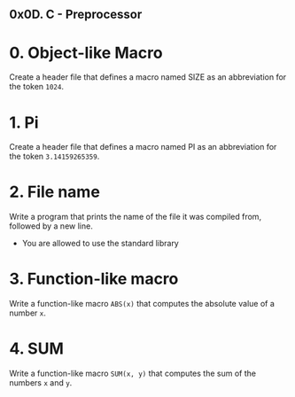 ## 0x0D. C - Preprocessor

#  0. Object-like Macro

Create a header file that defines a macro named SIZE as an abbreviation for the token `1024`.

#  1. Pi

Create a header file that defines a macro named PI as an abbreviation for the token `3.14159265359`.

#  2. File name

Write a program that prints the name of the file it was compiled from, followed by a new line.

*  You are allowed to use the standard library

#  3. Function-like macro

Write a function-like macro `ABS(x)` that computes the absolute value of a number `x`.

#  4. SUM

Write a function-like macro `SUM(x, y)` that computes the sum of the numbers `x` and `y`.

